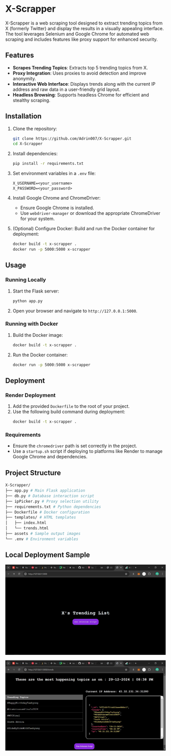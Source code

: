 # X-Scrapper

X-Scrapper is a web scraping tool designed to extract trending topics from X (formerly Twitter) and display the results in a visually appealing interface. The tool leverages Selenium and Google Chrome for automated web scraping and includes features like proxy support for enhanced security.

## Features

- **Scrapes Trending Topics**: Extracts top 5 trending topics from X.
- **Proxy Integration**: Uses proxies to avoid detection and improve anonymity.
- **Interactive Web Interface**: Displays trends along with the current IP address and raw data in a user-friendly grid layout.
- **Headless Browsing**: Supports headless Chrome for efficient and stealthy scraping.

## Installation

1. Clone the repository:
    ```bash
    git clone https://github.com/Adrin007/X-Scrapper.git
    cd X-Scrapper
    ```

2. Install dependencies:
    ```bash
    pip install -r requirements.txt
    ```

3. Set environment variables in a `.env` file:
    ```plaintext
    X_USERNAME=<your_username>
    X_PASSWORD=<your_password>
    ```

4. Install Google Chrome and ChromeDriver:
    - Ensure Google Chrome is installed.
    - Use `webdriver-manager` or download the appropriate ChromeDriver for your system.

5. (Optional) Configure Docker:
    Build and run the Docker container for deployment:
    ```bash
    docker build -t x-scrapper .
    docker run -p 5000:5000 x-scrapper
    ```

## Usage

### Running Locally
1. Start the Flask server:
    ```bash
    python app.py
    ```

2. Open your browser and navigate to `http://127.0.0.1:5000`.

### Running with Docker
1. Build the Docker image:
    ```bash
    docker build -t x-scrapper .
    ```

2. Run the Docker container:
    ```bash
    docker run -p 5000:5000 x-scrapper
    ```

## Deployment

### Render Deployment
1. Add the provided `Dockerfile` to the root of your project.
2. Use the following build command during deployment:
    ```bash
    docker build -t x-scrapper .
    ```

### Requirements
- Ensure the `chromedriver` path is set correctly in the project.
- Use a `startup.sh` script if deploying to platforms like Render to manage Google Chrome and dependencies.

## Project Structure

```bash
X-Scrapper/ 
├── app.py # Main Flask application 
├── db.py # Database interaction script 
├── ipPicker.py # Proxy selection utility 
├── requirements.txt # Python dependencies 
├── Dockerfile # Docker configuration 
├── templates/ # HTML templates 
│   ├── index.html
│   └── trends.html
├── assets # Sample output images 
└── .env # Environment variables
```

## Local Deployment Sample

![Alt text](assets/x-scrapper.jpg)

![Alt text](assets/x-Scrapper-trends.jpg)